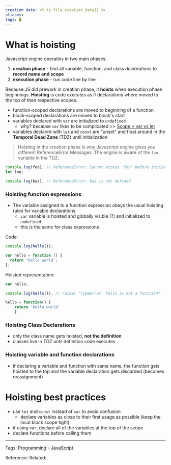 ```yaml
---
creation date: <% tp.file.creation_date() %>
aliases: 
tags: 🖥️
---
```

# What is hoisting
Javascript engine operatins in two main phases:
1. **creation phase** - find all variable, function, and class *declarations* to **record name and scope**
2. **execution phase** - run code line by line

Because JS did prework in creation phase, it **hoists** when execution phase beginnings.
**Hoisting** is code executes as if declarations where moved to the top of their respective scopes.
- function-scoped declarations are moved to beginning of a function
- block-scoped declarations are moved to block's start
- variables declared with `var` are initialized to `undefined` 
	- why? because `var` likes to be complicated >> [Scope > var vs let](./Scope.md#var%20vs%20let)
- variables declared with `let` and `const` are "unset" and float around in the **Temporal Dead Zone** (TDZ) until initialization

>Hoisting in the creation phase is why Javascript engine gives you different ReferenceError Messages. The engine is aware of the `foo` variable in the TDZ.

```js
console.log(foo); // ReferenceError: Cannot access 'foo' before initialization
let foo;

console.log(baz); // ReferenceError: baz is not defined
```

### Hoisting function expressions
- The variable assigned to a function expression obeys the usual hoisting rules for variable declarations.
	- `var` variable is hoisted and globally visible (?) and initialized to `undefined`
	- this is the same for class expressions

Code:
```js
console.log(hello());

var hello = function () {
  return 'hello world';
};
```
Hoisted representation:
```js
var hello;

console.log(hello()); // raises "TypeError: hello is not a function"

hello = function() {
	return 'hello world'
	}
```

### Hoisting Class Declarations
- only the class name gets hoisted, **not the definition**
- classes live in TDZ until definition code executes

### Hoisting variable and function declarations
- if declaring a variable and function with same name, the function gets hoisted to the top and the variable declaration gets discarded (becomes reassignment) 

# Hoisting best practices
- use `let` and `const` instead of `var` to avoid confusion
	- declare variables as close to their first usage as possible (keep the local block scope tight)
- if using `var`, declare all of the variables at the top of the scope
- declare functions before calling them


---
Tags: [Programming](Programming.md) - [JavaScript](./JavaScript.md)

Reference:
Related: 